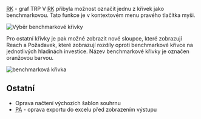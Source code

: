 ﻿---
categories: [fenix]
layout: fenix
---
<abbr title="Reachové křivky">RK</abbr> - graf TRP
V <abbr title="Reachové křivky">RK</abbr> přibyla možnost označit jednu z křivek jako benchmarkovou. Tato funkce je v kontextovém menu pravého tlačítka myši. 

![Výběr benchmarkové křivky]({{site.url}}/data/bench1.png "Výběr benchmarkové křivky")


Pro ostatní křivky je pak možné zobrazit nové sloupce, které zobrazují Reach a Požadavek, které zobrazují rozdíly oproti benchmarkové křivce na jednotlivých hladinách investice.
Název benchmarkové křivky je označen oranžovou barvou.

![benchmarková křivka]({{site.url}}/data/bench2.png "benchmarková křivka")



## Ostatní
<ul>
	<li>Oprava načtení výchozích šablon souhrnu</li>
	<li><abbr title="Postanalýza">PA</abbr> - oprava exportu do excelu před zobrazením výstupu</li>
</ul>






